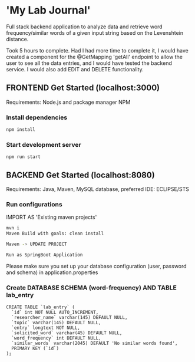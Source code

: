 # 'My Lab Journal' 
Full stack backend application to analyze data and retrieve word frequency/similar words of a given input string based on the Levenshtein distance.

Took 5 hours to complete. Had I had more time to complete it, I would have created a component for the @GetMapping 'getAll' endpoint to allow the user to see all the data entries, and I would have tested the backend service. I would also add EDIT and DELETE functionality. 

## FRONTEND Get Started (localhost:3000)

Requirements: Node.js and package manager NPM

### Install dependencies

```bash
npm install
```

### Start development server

```
npm run start
```

## BACKEND Get Started (localhost:8080)

Requirements: Java, Maven, MySQL database, preferred IDE: ECLIPSE/STS

### Run configurations

IMPORT AS 'Existing maven projects'

```bash
mvn i
Maven Build with goals: clean install 

Maven -> UPDATE PROJECT

Run as SpringBoot Application 
```

Please make sure you set up your database configuration (user, password and schema) in application.properties

### Create DATABASE SCHEMA (word-frequency) AND TABLE lab_entry

```
CREATE TABLE `lab_entry` (
  `id` int NOT NULL AUTO_INCREMENT,
  `researcher_name` varchar(145) DEFAULT NULL,
  `topic` varchar(145) DEFAULT NULL,
  `entry` longtext NOT NULL,
  `solicited_word` varchar(45) DEFAULT NULL,
  `word_frequency` int DEFAULT NULL,
  `similar_words` varchar(2045) DEFAULT 'No similar words found',
  PRIMARY KEY (`id`)
);



